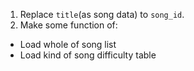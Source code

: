 1. Replace `title`(as song data) to `song_id`.
2. Make some function of:
  * Load whole of song list
  * Load kind of song difficulty table
